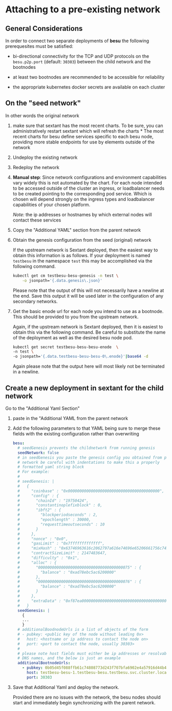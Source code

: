
# Attaching to a pre-existing network

## General Considerations

  In order to connect two separate deployments of __besu__
  the following prerequesites must be satisfied:

* bi-directional connectivity for the TCP and UDP protocols on the
  `besu.p2p.port` (default: `30303`) between the child network and
  the bootnodes

* at least two bootnodes are recommended to be accessible for reliability

* the appropriate kubernetes docker secrets are available on each cluster

## On the "seed network"

In other words the original network

1. make sure that sextant has the most recent charts.  To be sure, you can
    administratively restart sextant which will refresh the charts
        * The most recent charts for besu define services specific to
          each besu node, providing more stable endpoints for use by elements
          outside of the network

1. Undeploy the existing network

1. Redeploy the network

1. __Manual step__:
   Since network configurations and environment capabilities
   vary widely this is not automated by the chart. For each node
   intended to be accessed outside of the cluster an ingress,
   or loadbalancer needs to be created pointing to the
   corresponding pod service. Which is chosen will depend
   strongly on the ingress types and loadbalancer capabilities
   of your chosen platform.

   *Note:* the ip addresses or hostnames by which external nodes will
      contact these services

1. Copy the "Additional YAML" section from the parent network

1. Obtain the genesis configuration from the seed (original) network

   If the upstream network is Sextant deployed, then the easiest way to obtain
   this information is as follows. If your deployment is named `testbesu` in the
   namespace `test` this may be accomplished via the following command.

   ```bash
   kubectl get cm testbesu-besu-genesis -n test \
       -o jsonpath='{.data.genesis\.json}'
   ```

   Please note that the output of this will not necessarily have a
   newline at the end. Save this output it will be used later in the
   configuration of any secondary networks.

1. Get the basic enode url for each node you intend to use as a bootnode. This
   should be provided to you from the upstream network.

   Again, if the upstream network is Sextant deployed, then it is easiest to
   obtain this via the following command.  Be careful to substitute the name of
   the deployment as well as the desired besu node pod.

   ```bash
   kubectl get secret testbesu-besu-besu-enode  \
   -n test \
   -o jsonpath='{.data.testbesu-besu-besu-0\.enode}'|base64 -d
   ```

   Again please note that the output here will most likely not be terminated
   in a newline.

## Create a new deployment in sextant for the child network

Go to the "Additional Yaml Section"

1. paste in the "Additional YAML from the parent network

1. Add the following parameters to that YAML being sure to merge these
   fields with the existing configuration rather than overwriting

    ```yaml
    besu:
      # seedGenesis prevents the childnetwork from running genesis
      seedNetwork: false
      # in seedGenesis you paste the genesis config you obtained from parent
      # network be careful with indentations to make this a properly
      # formatted yaml string block
      # For example:
      #
      # seedGenesis: |
      #   {
      #     "coinbase" : "0x0000000000000000000000000000000000000000",
      #     "config" : {
      #       "chainId" : "19750424",
      #       "constantinoplefixblock" : 0,
      #       "ibft2" : {
      #         "blockperiodseconds" : 2,
      #         "epochlength" : 30000,
      #         "requesttimeoutseconds" : 10
      #       }
      #     },
      #     "nonce" : "0x0",
      #     "gasLimit" : "0x7fffffffffffff",
      #     "mixHash" : "0x63746963616c2062797a616e74696e65206661756c7420746f6c6572616e6365",
      #     "contractSizeLimit" : 2147483647,
      #     "difficulty" : "0x1",
      #     "alloc" : {
      #       "0000000000000000000000000000000000000075" : {
      #         "balance" : "0xad78ebc5ac6200000"
      #       },
      #       "0000000000000000000000000000000000000076" : {
      #         "balance" : "0xad78ebc5ac6200000"
      #       }
      #     },
      #     "extraData" : "0xf87ea00000000000000000000000000000000000000000000000000000000000000000f854947fc2a071e559220cf3e4e186fc8777b11176889e94ed7191a3cfe63a29699929e55300b0ab425633ca9483e0a019a01d7368bd53c83bd1f682e86422d4d894fb36fb86fff4e6b3f06826d5dae5995dcdf2f731808400000000c0"
      #   }
      seedGenesis: |
        {
        ...
        }
      # additionalBoodnodeUrls is a list of objects of the form
      # - pubkey: <public key of the node without leading 0x>
      #   host: <hostname or ip address to contact the node on>
      #   port: <port to contact the node, usually 30303>
      #
      # please note host fields must either be ip addresses or resolvable
      # DNS names, and the below is just an example
      additionalBootnodeUrls:
        - pubkey: 0b05d45f088ffb61c74808773d243f707bfa6902e4a57916d44b4f45533d92070845307d19f072cad99d5bc10b0d17e6f2961995b667c9267516f6389f2e5204
          host: testbesu-besu-1.testbesu-besu.testbesu.svc.cluster.local
          port: 30303
    ```

1. Save that Additional Yaml and deploy the network.

   Provided there are no issues with the network, the besu nodes should
   start and immediately begin synchronizing with the parent network.
